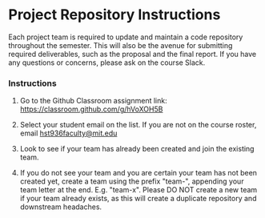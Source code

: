# Project Repository Instructions

Each project team is required to update and maintain a code repository throughout the semester. 
This will also be the avenue for submitting required deliverables, such as the proposal and the final report.
If you have any questions or concerns, please ask on the course Slack.

### Instructions

1. Go to the Github Classroom assignment link: https://classroom.github.com/g/hVoXOH5B

2. Select your student email on the list. If you are not on the course roster, email hst936faculty@mit.edu

3. Look to see if your team has already been created and join the existing team.

5. If you do not see your team and you are certain your team has not been created yet, create a team using the prefix "team-", appending your team letter at the end. E.g. "team-x".
Please DO NOT create a new team if your team already exists, as this will create a duplicate repository and downstream headaches.
